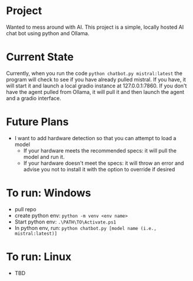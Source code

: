 # Project
Wanted to mess around with AI. This project is a simple, locally hosted AI chat bot using python and Ollama.

# Current State
Currently, when you run the code `python chatbot.py mistral:latest` the program will check to see if you have already pulled mistral. If you have, it will start it and launch  a local gradio instance at 127.0.0.1:7860. If you don't have the agent pulled from Ollama, it will pull it and then launch the agent and a gradio interface.

# Future Plans
- I want to add hardware detection so that you can attempt to load a model
  -  If your hardware meets the recommended specs: it will pull the model and run it.
  -  If your hardware doesn't meet the specs: it will throw an error and advise you not to install it with the option to override if desired
# To run: Windows
- pull repo
- create python env: `python -m venv <env name>`
- Start python env: `.\PATH\TO\Activate.ps1`
- In python env, run: `python chatbot.py [model name (i.e., mistral:latest)]`
# To run: Linux
- TBD
